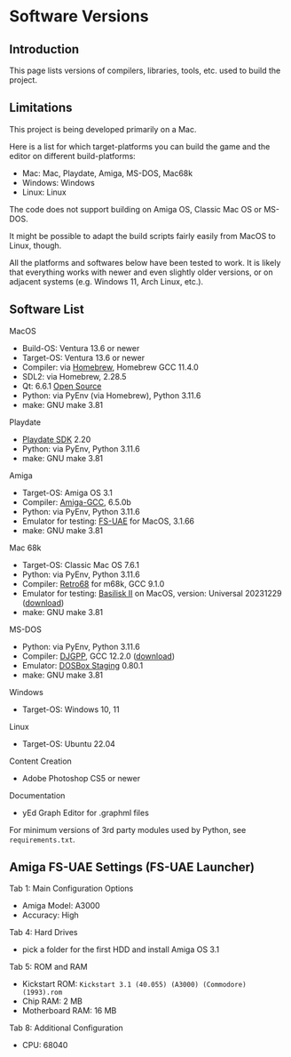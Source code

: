 # Software Versions

## Introduction

This page lists versions of compilers, libraries, tools, etc. used to build the project.

## Limitations

This project is being developed primarily on a Mac. 

Here is a list for which target-platforms you can build the game and the editor on different build-platforms:
- Mac: Mac, Playdate, Amiga, MS-DOS, Mac68k
- Windows: Windows
- Linux: Linux

The code does not support building on Amiga OS, Classic Mac OS or MS-DOS.

It might be possible to adapt the build scripts fairly easily from MacOS to Linux, though.

All the platforms and softwares below have been tested to work. It is likely that everything works with newer
and even slightly older versions, or on adjacent systems (e.g. Windows 11, Arch Linux, etc.).

## Software List

MacOS
- Build-OS: Ventura 13.6 or newer
- Target-OS: Ventura 13.6 or newer
- Compiler: via [Homebrew](https://brew.sh), Homebrew GCC 11.4.0
- SDL2: via Homebrew, 2.28.5
- Qt: 6.6.1 [Open Source](https://www.qt.io/download-open-source)
- Python: via PyEnv (via Homebrew), Python 3.11.6
- make: GNU make 3.81

Playdate
- [Playdate SDK](https://play.date/dev/) 2.20
- Python: via PyEnv, Python 3.11.6
- make: GNU make 3.81

Amiga
- Target-OS: Amiga OS 3.1
- Compiler: [Amiga-GCC](https://github.com/bebbo/amiga-gcc), 6.5.0b
- Python: via PyEnv, Python 3.11.6
- Emulator for testing: [FS-UAE](https://fs-uae.net/) for MacOS, 3.1.66
- make: GNU make 3.81

Mac 68k
- Target-OS: Classic Mac OS 7.6.1
- Python: via PyEnv, Python 3.11.6
- Compiler: [Retro68](https://github.com/autc04/Retro68) for m68k, GCC 9.1.0
- Emulator for testing: [Basilisk II](https://basilisk.cebix.net/) on MacOS, version: Universal 20231229 ([download](https://www.emaculation.com/forum/viewtopic.php?f=6&t=7361))
- make: GNU make 3.81

MS-DOS
- Python: via PyEnv, Python 3.11.6
- Compiler: [DJGPP](https://www.delorie.com/djgpp/), GCC 12.2.0 ([download](https://github.com/andrewwutw/build-djgpp/releases))
- Emulator: [DOSBox Staging](https://dosbox-staging.github.io/) 0.80.1
- make: GNU make 3.81

Windows
- Target-OS: Windows 10, 11

Linux
- Target-OS: Ubuntu 22.04

Content Creation
- Adobe Photoshop CS5 or newer

Documentation
- yEd Graph Editor for .graphml files

For minimum versions of 3rd party modules used by Python, see `requirements.txt`.

## Amiga FS-UAE Settings (FS-UAE Launcher)

Tab 1: Main Configuration Options
- Amiga Model: A3000
- Accuracy: High

Tab 4: Hard Drives
- pick a folder for the first HDD and install Amiga OS 3.1

Tab 5: ROM and RAM
- Kickstart ROM: `Kickstart 3.1 (40.055) (A3000) (Commodore) (1993).rom`
- Chip RAM: 2 MB
- Motherboard RAM: 16 MB

Tab 8: Additional Configuration
- CPU: 68040

